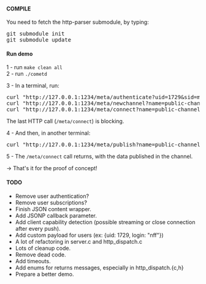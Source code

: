 #### COMPILE

You need to fetch the http-parser submodule, by typing:
<pre>
git submodule init
git submodule update
</pre>


#### Run demo
1 - run `make clean all`  
2 - run `./cometd`

3 - In a terminal, run:
<pre>
curl "http://127.0.0.1:1234/meta/authenticate?uid=1729&sid=my-secret-sid"
curl "http://127.0.0.1:1234/meta/newchannel?name=public-channel&key=secret-key-used-to-create-channels"
curl "http://127.0.0.1:1234/meta/connect?name=public-channel&uid=1729&sid=my-secret-sid"
</pre>
The last HTTP call (`/meta/connect`) is blocking.


4 - And then, in another terminal:
<pre>
curl "http://127.0.0.1:1234/meta/publish?name=public-channel&data=hello-world-of-comet&uid=1729&sid=my-secret-sid"
</pre>

5 - The `/meta/connect` call returns, with the data published in the channel.

→ That's it for the proof of concept!

#### TODO
* Remove user authentication?
* Remove user subscriptions?
* Finish  JSON content wrapper.
* Add JSONP callback parameter.
* Add client capability detection (possible streaming or close connection after every push).
* Add custom payload for users (ex: {uid: 1729, login: "nff"})
* A lot of refactoring in server.c and http_dispatch.c
* Lots of cleanup code.
* Remove dead code.
* Add timeouts.
* Add enums for returns messages, especially in http_dispatch.{c,h}
* Prepare a better demo.
